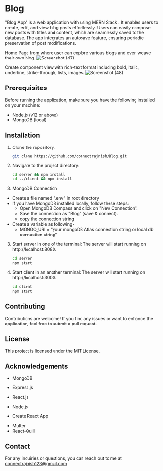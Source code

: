 # Blog
"Blog App" is a web application with using MERN Stack . It enables users to create, edit, and view blog posts effortlessly. Users can easily compose new posts with titles and content, which are seamlessly saved to the database. The app integrates an autosave feature, ensuring periodic preservation of post modifications.

Home Page from where user can explore various blogs and even weave their own blog.
![Screenshot (47)](https://github.com/connectrajnish/BLog/assets/82881088/98a40a56-8fac-4cb3-83d5-54e417230b49)

Create component view with rich-text format including bold, italic, underline, strike-through, lists, images.
![Screenshot (48)](https://github.com/connectrajnish/BLog/assets/82881088/58fd98ab-e385-4024-b15a-7c08050800a0)

## Prerequisites
Before running the application, make sure you have the following installed on your machine:

* Node.js (v12 or above)
* MongoDB (local)

## Installation
1. Clone the repository:
   ```bash
   git clone https://github.com/connectrajnish/Blog.git
   
2. Navigate to the project directory:
    ```bash
    cd server && npm install
    cd ../client && npm install
    
3. MongoDB Connection  
- Create a file named ".env" in root directory
- If you have MongoDB installed locally, follow these steps:
   * Open MongoDB Compass and click on "New Connection".
   * Save the connection as "Blog" (save & connect).
   * copy the connection string
- Create a variable as following-
   * MONGO_URI = "your mongoDB Atlas connection string or local db connection string"

3. Start server in one of the terminal:
    The server will start running on http://localhost:8080.
    ```bash
    cd server 
    npm start

4. Start client in an another terminal:
    The server will start running on http://localhost:3000.
    ```bash
    cd client 
    npm start

## Contributing
Contributions are welcome! If you find any issues or want to enhance the application, feel free to submit a pull request. 

## License
This project is licensed under the MIT License.

## Acknowledgements
- MongoDB
* Express.js
+ React.js
- Node.js
* Create React App
- Multer
- React-Quill

## Contact
For any inquiries or questions, you can reach out to me at connectrajnish123@gmail.com

